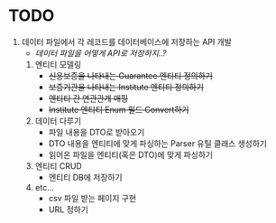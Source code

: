 # TODO
1. 데이터 파일에서 각 레코드를 데이터베이스에 저장하는 API 개발
    * _데이터 파일을 어떻게 API로 저장하지..?_
    1. 엔티티 모델링
        * ~~신용보증을 나타내는 Guarantee 엔티티 정의하기~~
        * ~~보증기관을 나타내는 Institute 엔티티 정의하기~~
        * ~~엔티티 간 연관관계 매핑~~
        * ~~Institute 엔티티 Enum 필드 Convert하기~~
    2. 데이터 다루기
        * 파일 내용을 DTO로 받아오기
        * DTO 내용을 엔티티에 맞게 파싱하는 Parser 유틸 클래스 생성하기
        * 읽어온 파일을 엔티티(혹은 DTO)에 맞게 파싱하기
    3. 엔티티 CRUD
        * 엔티티 DB에 저장하기
    4. etc...
        * csv 파일 받는 페이지 구현
        * URL 정하기
